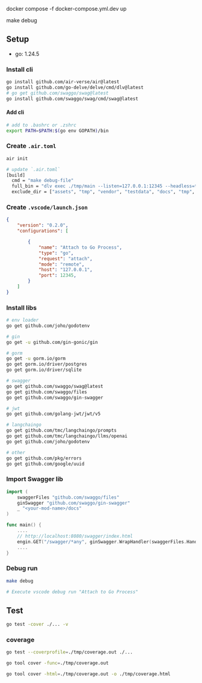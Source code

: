 

docker compose -f docker-compose.yml.dev up

make debug

## Setup
- go: 1.24.5

### Install cli
```bash
go install github.com/air-verse/air@latest
go install github.com/go-delve/delve/cmd/dlv@latest
# go get github.com/swaggo/swag@latest 
go install github.com/swaggo/swag/cmd/swag@latest 
```

#### Add cli
```bash
# add to .bashrc or .zshrc
export PATH=$PATH:$(go env GOPATH)/bin
```

### Create `.air.toml`
```bash
air init

# update `.air.toml`
[build]
  cmd = "make debug-file"
  full_bin = "dlv exec ./tmp/main --listen=127.0.0.1:12345 --headless=true --api-version=2 --accept-multiclient --continue --log -- "
  exclude_dir = ["assets", "tmp", "vendor", "testdata", "docs", "tmp", "postgres-data"]
```

### Create `.vscode/launch.json`
```json
{
    "version": "0.2.0",
    "configurations": [

        {
            "name": "Attach to Go Process",
            "type": "go",
            "request": "attach",
            "mode": "remote",
            "host": "127.0.0.1",
            "port": 12345,
        }
    ]
}
```

### Install libs
```bash
# env loader
go get github.com/joho/godotenv

# gin
go get -u github.com/gin-gonic/gin

# gorm
go get -u gorm.io/gorm
go get gorm.io/driver/postgres
go get gorm.io/driver/sqlite

# swagger
go get github.com/swaggo/swag@latest 
go get github.com/swaggo/files
go get github.com/swaggo/gin-swagger

# jwt
go get github.com/golang-jwt/jwt/v5

# langchaingo
go get github.com/tmc/langchaingo/prompts
go get github.com/tmc/langchaingo/llms/openai
go get github.com/joho/godotenv

# other
go get github.com/pkg/errors
go get github.com/google/uuid
```

### Import Swagger lib
```go
import (
    swaggerFiles "github.com/swaggo/files"
	ginSwagger "github.com/swaggo/gin-swagger"
	_ "<your-mod-name>/docs"
)

func main() {
    ....
    // http://localhost:8080/swagger/index.html
	engin.GET("/swagger/*any", ginSwagger.WrapHandler(swaggerFiles.Handler))
    ....
}
```


### Debug run
```bash
make debug

# Execute vscode debug run "Attach to Go Process"
```


## Test
```bash
go test -cover ./... -v
```

### coverage
```bash
go test --coverprofile=./tmp/coverage.out ./...

go tool cover -func=./tmp/coverage.out

go tool cover -html=./tmp/coverage.out -o ./tmp/coverage.html
```